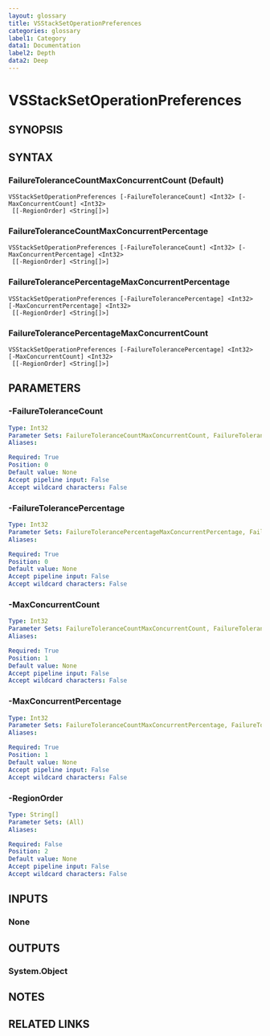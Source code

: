```yaml
---
layout: glossary
title: VSStackSetOperationPreferences
categories: glossary
label1: Category
data1: Documentation
label2: Depth
data2: Deep
---
```


# VSStackSetOperationPreferences

## SYNOPSIS

## SYNTAX

### FailureToleranceCountMaxConcurrentCount (Default)
```
VSStackSetOperationPreferences [-FailureToleranceCount] <Int32> [-MaxConcurrentCount] <Int32>
 [[-RegionOrder] <String[]>]
```

### FailureToleranceCountMaxConcurrentPercentage
```
VSStackSetOperationPreferences [-FailureToleranceCount] <Int32> [-MaxConcurrentPercentage] <Int32>
 [[-RegionOrder] <String[]>]
```

### FailureTolerancePercentageMaxConcurrentPercentage
```
VSStackSetOperationPreferences [-FailureTolerancePercentage] <Int32> [-MaxConcurrentPercentage] <Int32>
 [[-RegionOrder] <String[]>]
```

### FailureTolerancePercentageMaxConcurrentCount
```
VSStackSetOperationPreferences [-FailureTolerancePercentage] <Int32> [-MaxConcurrentCount] <Int32>
 [[-RegionOrder] <String[]>]
```

## PARAMETERS

### -FailureToleranceCount

```yaml
Type: Int32
Parameter Sets: FailureToleranceCountMaxConcurrentCount, FailureToleranceCountMaxConcurrentPercentage
Aliases: 

Required: True
Position: 0
Default value: None
Accept pipeline input: False
Accept wildcard characters: False
```

### -FailureTolerancePercentage

```yaml
Type: Int32
Parameter Sets: FailureTolerancePercentageMaxConcurrentPercentage, FailureTolerancePercentageMaxConcurrentCount
Aliases: 

Required: True
Position: 0
Default value: None
Accept pipeline input: False
Accept wildcard characters: False
```

### -MaxConcurrentCount

```yaml
Type: Int32
Parameter Sets: FailureToleranceCountMaxConcurrentCount, FailureTolerancePercentageMaxConcurrentCount
Aliases: 

Required: True
Position: 1
Default value: None
Accept pipeline input: False
Accept wildcard characters: False
```

### -MaxConcurrentPercentage

```yaml
Type: Int32
Parameter Sets: FailureToleranceCountMaxConcurrentPercentage, FailureTolerancePercentageMaxConcurrentPercentage
Aliases: 

Required: True
Position: 1
Default value: None
Accept pipeline input: False
Accept wildcard characters: False
```

### -RegionOrder

```yaml
Type: String[]
Parameter Sets: (All)
Aliases: 

Required: False
Position: 2
Default value: None
Accept pipeline input: False
Accept wildcard characters: False
```

## INPUTS

### None


## OUTPUTS

### System.Object

## NOTES

## RELATED LINKS

